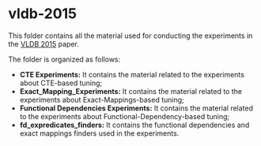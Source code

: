 vldb-2015
==============

This folder contains all the material used for conducting the experiments in the [VLDB 2015](vldb-2015) paper.

The folder is organized as follows:

- **CTE Experiments:** It contains the material related to the experiments about CTE-based tuning;
- **Exact_Mapping_Experiments:** It contains the material related to the experiments about Exact-Mappings-based tuning;
- **Functional Dependencies Experiments:** It contains the material related to the experiments about Functional-Dependency-based tuning;
- **fd_expredicates_finders:** It contains the functional dependencies and exact mappings finders used in the experiments.

